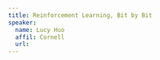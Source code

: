 ```yaml
---
title: Reinforcement Learning, Bit by Bit
speaker:
  name: Lucy Huo
  affil: Cornell
  url: 
--- 
```

